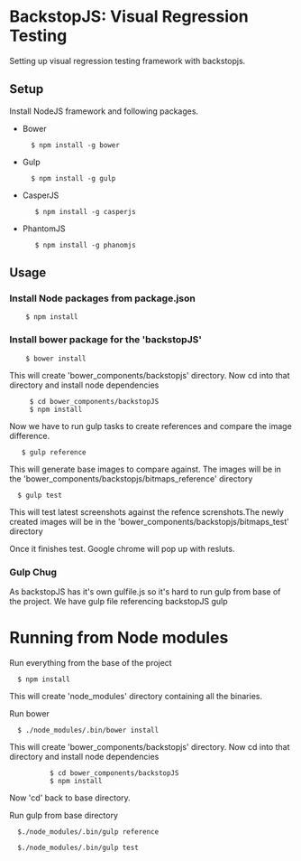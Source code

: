 BackstopJS: Visual Regression Testing
==========================
Setting up visual regression testing framework with backstopjs.

## Setup

Install NodeJS framework and following packages.

 * Bower

         $ npm install -g bower

 * Gulp

         $ npm install -g gulp

* CasperJS

         $ npm install -g casperjs


* PhantomJS  

         $ npm install -g phanomjs



## Usage

### Install Node packages from package.json

        $ npm install

### Install bower package for the 'backstopJS'

        $ bower install

This will create 'bower_components/backstopjs' directory. Now cd into that directory and install node dependencies

         $ cd bower_components/backstopJS
         $ npm install

Now we have to run gulp tasks to create references and compare the image difference.


       $ gulp reference

This will generate base images to compare against. The images will be in the 'bower_components/backstopjs/bitmaps_reference' directory

      $ gulp test

This will test latest screenshots against the refence screnshots.The newly created images will be  in the 'bower_components/backstopjs/bitmaps_test' directory

Once it finishes test. Google chrome will pop up with resluts.


### Gulp Chug

As backstopJS has it's own gulfile.js so it's hard to run gulp from base of the project. We have gulp file referencing backstopJS gulp

# Running from Node modules

Run everything from the base of the project

      $ npm install

This will create 'node_modules' directory containing all the binaries.

Run bower

      $ ./node_modules/.bin/bower install

This will create 'bower_components/backstopjs' directory. Now cd into that directory and install node dependencies

              $ cd bower_components/backstopJS
              $ npm install

Now 'cd' back to base directory.

Run gulp from base directory

      $./node_modules/.bin/gulp reference 

      $./node_modules/.bin/gulp test
